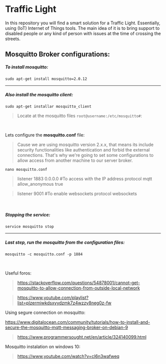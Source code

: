 # Traffic Light
In this repository you will find a smart solution for a Traffic Light. Essentially, using (IoT) Internet of Things tools. The main idea of it is to bring support to disabled people or any kind of person with issues at the time of crossing the streets.

## Mosquitto Broker configurations:

##### To install mosquitto:

`sudo apt-get install mosquitto=2.0.12`


------------


##### Also install the mosquitto client:

`sudo apt-get installar mosquitto_client`

> Locate at the mosquitto files `root@username:/etc/mosquitto#`:


<br>


Lets configure the **mosquitto.conf** file:

> Cause we are using mosquitto version 2.x.x, that means its include security functionalities like authentication and forbid the external connections. That's why we're going to set some configurations to allow access from another machine to our server broker.

`nano mosquitto.conf`

> listener 1883 0.0.0.0 #To access with the IP address
protocol mqtt
allow_anonymous true 

> listener 9001 #To enable websockets
protocol websockets


<br>


##### Stopping the service:
`service mosquitto stop`

------------

##### Last step, run the mosquitto from the configuration files:

`mosquitto -c mosquitto.conf -p 1884`


<br>

Useful foros:

> https://stackoverflow.com/questions/54878001/cannot-get-mosquitto-to-allow-connection-from-outside-local-network

> https://www.youtube.com/playlist?list=plzermiwkdsxyydzmk7z4wzzy8neg0z-fw

Using segure connection on mosquitto:
> 
https://www.digitalocean.com/community/tutorials/how-to-install-and-secure-the-mosquitto-mqtt-messaging-broker-on-debian-9

> https://www.programmersought.net/en/article/324140099.html

Mosquitto instalation on windows 10:
> https://www.youtube.com/watch?v=cl6n3wafweq